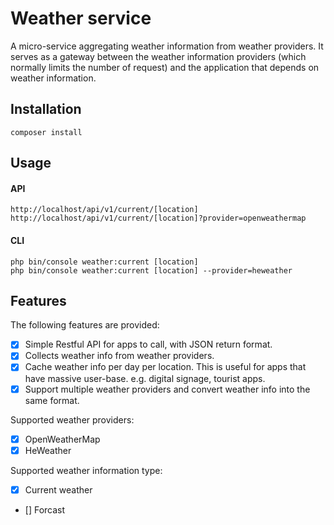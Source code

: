 Weather service
======================
A micro-service aggregating weather information from weather providers.
It serves as a gateway between the weather information providers (which normally limits the number of request) and the application that depends on weather information.

## Installation
```
composer install
```
## Usage

#### API
```
http://localhost/api/v1/current/[location]
http://localhost/api/v1/current/[location]?provider=openweathermap
```
#### CLI
```
php bin/console weather:current [location]
php bin/console weather:current [location] --provider=heweather
```

## Features
The following features are provided:
 - [x] Simple Restful API for apps to call, with JSON return format.
 - [x] Collects weather info from weather providers.
 - [x] Cache weather info per day per location. This is useful for apps that have massive user-base. e.g. digital signage, tourist apps.
 - [x] Support multiple weather providers and convert weather info into the same format.

Supported weather providers:
 - [x] OpenWeatherMap
 - [x] HeWeather

Supported weather information type:
 - [x] Current weather
 - [] Forcast
